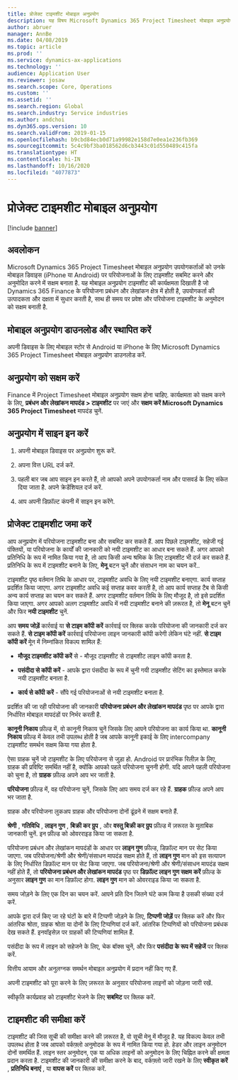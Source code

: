 ```yaml
---
title: प्रोजेक्ट टाइमशीट मोबाइल अनुप्रयोग
description: यह विषय Microsoft Dynamics 365 Project Timesheet मोबाइल अनुप्रयोग के बारे में जानकारी देता है. Project Timesheet मोबाइल अनुप्रयोग उपयोगकर्ताओं को उनकी मोबाइल डिवाइस पर परियोजनाओं के लिए टाइमशीट सबमिट करने और अनुमोदित करने में सक्षम बनाता है.
author: abruer
manager: AnnBe
ms.date: 04/08/2019
ms.topic: article
ms.prod: ''
ms.service: dynamics-ax-applications
ms.technology: ''
audience: Application User
ms.reviewer: josaw
ms.search.scope: Core, Operations
ms.custom: ''
ms.assetid: ''
ms.search.region: Global
ms.search.industry: Service industries
ms.author: andchoi
ms.dyn365.ops.version: 10
ms.search.validFrom: 2019-01-15
ms.openlocfilehash: b9cbd84ecb0d71a99982e158d7e0ea1e236fb369
ms.sourcegitcommit: 5c4c9bf3ba018562d6cb3443c01d550489c415fa
ms.translationtype: HT
ms.contentlocale: hi-IN
ms.lasthandoff: 10/16/2020
ms.locfileid: "4077873"
---
```

# <a name="project-timesheet-mobile-application"></a>प्रोजेक्ट टाइमशीट मोबाइल अनुप्रयोग

[!include [banner](../includes/banner.md)]

## <a name="overview"></a>अवलोकन

Microsoft Dynamics 365 Project Timesheet मोबाइल अनुप्रयोग उपयोगकर्ताओं को उनके मोबाइल डिवाइस (iPhone या Android) पर परियोजनाओं के लिए टाइमशीट सबमिट करने और अनुमोदित करने में सक्षम बनाता है. यह मोबाइल अनुप्रयोग टाइमशीट की कार्यक्षमता दिखाती है जो Dynamics 365 Finance के परियोजना प्रबंधन और लेखांकन क्षेत्र में होती है, उपयोगकर्ता की उत्पादकता और दक्षता में सुधार करती है, साथ ही समय पर प्रवेश और परियोजना टाइमशीट के अनुमोदन को सक्षम बनाती है.

## <a name="download-and-install-the-mobile-app"></a>मोबाइल अनुप्रयोग डाउनलोड और स्थापित करें

अपनी डिवाइस के लिए मोबाइल स्टोर से Android या iPhone के लिए Microsoft Dynamics 365 Project Timesheet मोबाइल अनुप्रयोग डाउनलोड करें.

## <a name="enable-the-app"></a>अनुप्रयोग को सक्षम करें 

Finance में Project Timesheet मोबाइल अनुप्रयोग सक्षम होना चाहिए. कार्यक्षमता को सक्षम करने के लिए, **प्रबंधन और लेखांकन मापदंड \> टाइमशीट** पर जाएं और **सक्षम करें Microsoft Dynamics 365 Project Timesheet** मापदंड चुनें.

## <a name="sign-in-to-the-app"></a>अनुप्रयोग में साइन इन करें

1.  अपनी मोबाइल डिवाइस पर अनुप्रयोग शुरू करें.

2.  अपना वित्त URL दर्ज करें.

3.  पहली बार जब आप साइन इन करते हैं, तो आपको अपने उपयोगकर्ता नाम और पासवर्ड के लिए संकेत दिया जाता है. अपने क्रेडेंशियल दर्ज करें.

4.  आप अपनी डिफ़ॉल्ट कंपनी में साइन इन करेंगे.

## <a name="submit-a-project-timesheet"></a>प्रोजेक्ट टाइमशीट जमा करें

आप अनुप्रयोग में परियोजना टाइमशीट बना और सबमिट कर सकते हैं. आप पिछले टाइमशीट, सहेजी गई पंक्तियों, या परियोजना के कार्यों की जानकारी को नयी टाइमशीट का आधार बना सकते हैं. अगर आपको प्रतिनिधि के रूप में नामित किया गया है, तो आप किसी अन्य श्रमिक के लिए टाइमशीट भी दर्ज कर सकते हैं. प्रतिनिधि के रूप में टाइमशीट बनाने के लिए, **मेनू** बटन चुनें और संसाधन नाम का चयन करें..

टाइमशीट पृष्ठ वर्तमान तिथि के आधार पर, टाइमशीट अवधि के लिए नयी टाइमशीट बनाएगा. कार्य सप्ताह प्रदर्शित किया जाएगा. अगर टाइमशीट अवधि कई सप्ताह कवर करती है, तो आप कार्य सप्ताह टैब से किसी अन्य कार्य सप्ताह का चयन कर सकते हैं.
अगर टाइमशीट वर्तमान तिथि के लिए मौजूद है, तो इसे प्रदर्शित किया जाएगा. अगर आपको अलग टाइमशीट अवधि में नयी टाइमशीट बनाने की ज़रूरत है, तो **मेनू** बटन चुनें और फिर **नयी टाइमशीट** चुनें.

आप **समय जोड़ें** कार्रवाई या **से टाइम कॉपी करें** कार्रवाई पर क्लिक करके परियोजना की जानकारी दर्ज कर सकते हैं. **से टाइम कॉपी करें** कार्रवाई परियोजना लाइन जानकारी कॉपी करेगी लेकिन घंटे नहीं. **से टाइम कॉपी करें** मेून में निम्नांकित विकल्प शामिल हैं:

- **मौजूद टाइमशीट कॉपी करें** से - मौजूद टाइमशीट से टाइमशीट लाइन कॉपी करता है.

- **पसंदीदा से कॉपी करें** - आपके द्वारा पंसदीदा के रूप में चुनी गयी टाइमशीट सेटिंग का इस्तेमाल करके नयी टाइमशीट बनाता है.

- **कार्य से कॉपी करें** - सौंपे गई परियोजनाओं से नयी टाइमशीट बनाता है.

प्रदर्शित की जा रही परियोजना की जानकारी **परियोजना प्रबंधन और लेखांकन मापदंड** पृष्ठ पर आपके द्वारा निर्धारित मोबाइल मापदंडों पर निर्भर करती है.

**कानूनी निकाय** फ़ील्ड में, वो कानूनी निकाय चुनें जिसके लिए आपने परियोजना का कार्य किया था. **कानूनी निकाय** फ़ील्ड में केवल तभी उपलब्ध होती है जब आपके कानूनी इकाई के लिए intercompany टाइमशीट समर्थन सक्षम किया गया होता है.

ऐसा ग्राहक चुनें जो टाइमशीट के लिए परियोजना से जुड़ा हो. Android पर प्रारंभिक रिलीज़ के लिए, ग्राहक की प्रविष्टि समर्थित नहीं है, क्योंकि आपको पहले परियोजना चुननी होगी. यदि आपने पहली परियोजना को चुना है, तो **ग्राहक** फ़ील्ड अपने आप भर जाती है.

**परियोजना** फ़ील्ड में, वह परियोजना चुनें,  जिसके लिए आप समय दर्ज कर रहे हैं. **ग्राहक** फ़ील्ड अपने आप भर जाता है.

ग्राहक और परियोजना लुकअप ग्राहक और परियोजना दोनों ढूंढने में सक्षम बनाते हैं.

**श्रेणी** , **गतिविधि** , **लाइन गुण** , **बिक्री कर ग्रुप** , और **वस्तु बिक्री कर ग्रुप** फ़ील्ड में ज़रूरत के मुताबिक जानकारी चुनें. इन फ़ील्ड को ओवरराइड किया जा सकता है.

परियोजना प्रबंधन और लेखांकन मापदंडों के आधार पर **लाइन गुण** फ़ील्ड, डिफ़ॉल्ट मान पर सेट किया जाएगा. जब परियोजना/श्रेणी और श्रेणी/संसाधन मापदंड सक्षम होते हैं, तो **लाइन गुण** मान को इस सत्यापन के लिए निर्धारित डिफ़ॉल्ट मान पर सेट किया जाएगा. जब परियोजना/श्रेणी और श्रेणी/संसाधन मापदंड सक्षम नहीं होते हैं, तो  **परियोजना प्रबंधन और लेखांकन मापदंड** पृष्ठ पर **डिफ़ॉल्ट लाइन गुण सक्षम करें** फ़ील्ड के अनुसार **लाइन गुण** का मान डिफ़ॉल्ट होगा. **लाइन गुण** मान को ओवरराइड किया जा सकता है.

समय जोड़ने के लिए एक दिन का चयन करें. आपने प्रति दिन जितने घंटे काम किया है उसकी संख्या दर्ज करें.

आपके द्वारा दर्ज किए जा रहे घंटों के बारे में टिप्पणी जोड़ने के लिए, **टिप्पणी जोड़ें** पर क्लिक करें और फिर आंतरिक श्रोता, ग्राहक श्रोता या दोनों के लिए टिप्पणियां दर्ज करें.
आंतरिक टिप्पणियों को परियोजना प्रबंधक देख सकते हैं. इनवॉइसेज़ पर ग्राहकों की टिप्पणियां शामिल हैं.

पसंदीदा के रूप में लाइन को सहेजने के लिए, चेक बॉक्स चुनें, और फिर **पसंदीदा के रूप में सहेजें** पर क्लिक करें.

वित्तीय आयाम और अनुलग्नक समर्थन मोबाइल अनुप्रयोग में प्रदान नहीं किए गए हैं.

अपनी टाइमशीट को पूरा करने के लिए ज़रूरत के अनुसार परियोजना लाइनों को जोड़ना जारी रखें.

स्वीकृति कार्यप्रवाह को टाइमशीट भेजने के लिए **सबमिट** पर क्लिक करें.

## <a name="review-timesheets"></a>टाइमशीट की समीक्षा करें

टाइमशीट की जिस सूची की समीक्षा करने की ज़रूरत है, वो सूची मेनू में मौजूद है. यह विकल्प केवल तभी उपलब्ध होता है जब आपको वर्कफ़्लो अनुमोदक के रूप में नामित किया गया हो. हेडर और लाइन अनुमोदन दोनों समर्थित हैं. लाइन स्तर अनुमोदन, एक या अधिक लाइनों को अनुमोदन के लिए चिह्नित करने की क्षमता प्रदान करता है. टाइमशीट की जानकारी की समीक्षा करने के बाद, वर्कफ़्लो जारी रखने के लिए **स्वीकृत करें** , **प्रतिनिधि बनाएं** , या **वापस करें** पर क्लिक करें.
